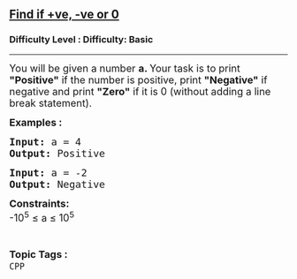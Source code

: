 <h2><a href="https://www.geeksforgeeks.org/problems/find-if-ve-ve-or-0--141631/1?page=5&category=CPP&sortBy=submissions">Find if +ve, -ve or 0</a></h2><h3>Difficulty Level : Difficulty: Basic</h3><hr><div class="problems_problem_content__Xm_eO"><p><span style="font-size: 18px;">You will be given a number <strong>a. </strong>Your task is to print <strong>"Positive"</strong> if the number is positive, print <strong>"Negative"</strong> if negative and print <strong>"Zero"</strong> if it is 0 (without adding a line break statement).</span></p>
<p><span style="font-size: 18px;"><strong>Examples :</strong></span></p>
<pre><span style="font-size: 18px;"><strong>Input:</strong> a = 4
<strong>Output:</strong> Positive</span></pre>
<pre><span style="font-size: 18px;"><strong>Input: </strong>a = -2
<strong>Output: </strong>Negative</span></pre>
<p><span style="font-size: 18px;"><strong>Constraints:<br></strong></span><span style="font-size: 18px;">-10<sup>5</sup> ≤ a ≤ 10<sup>5&nbsp; &nbsp; &nbsp; &nbsp;&nbsp;</sup></span></p></div><br><p><span style=font-size:18px><strong>Topic Tags : </strong><br><code>CPP</code>&nbsp;